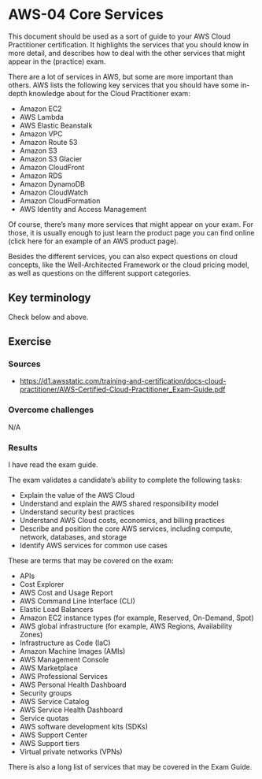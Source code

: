 # AWS-04 Core Services
This document should be used as a sort of guide to your AWS Cloud Practitioner certification. It highlights the services that you should know in more detail, and describes how to deal with the other services that might appear in the (practice) exam.  
  
There are a lot of services in AWS, but some are more important than others. AWS lists the following key services that you should have some in-depth knowledge about for the Cloud Practitioner exam:  
- Amazon EC2
- AWS Lambda
- AWS Elastic Beanstalk
- Amazon VPC
- Amazon Route 53
- Amazon S3
- Amazon S3 Glacier
- Amazon CloudFront
- Amazon RDS
- Amazon DynamoDB
- Amazon CloudWatch
- Amazon CloudFormation
- AWS Identity and Access Management
  
Of course, there’s many more services that might appear on your exam. For those, it is usually enough to just learn the product page you can find online (click here for an example of an AWS product page).  
  
Besides the different services, you can also expect questions on cloud concepts, like the Well-Architected Framework or the cloud pricing model, as well as questions on the different support categories.  
  
## Key terminology
Check below and above.

## Exercise
### Sources
- https://d1.awsstatic.com/training-and-certification/docs-cloud-practitioner/AWS-Certified-Cloud-Practitioner_Exam-Guide.pdf

### Overcome challenges
N/A

### Results 
I have read the exam guide.
  
The exam validates a candidate’s ability to complete the following tasks:
- Explain the value of the AWS Cloud
- Understand and explain the AWS shared responsibility model
- Understand security best practices
- Understand AWS Cloud costs, economics, and billing practices
- Describe and position the core AWS services, including compute, network, databases, and
storage
- Identify AWS services for common use cases
  
These are terms that may be covered on the exam:  
- APIs
- Cost Explorer
- AWS Cost and Usage Report
- AWS Command Line Interface (CLI)
- Elastic Load Balancers
- Amazon EC2 instance types (for example, Reserved, On-Demand, Spot)
- AWS global infrastructure (for example, AWS Regions, Availability Zones)
- Infrastructure as Code (IaC)
- Amazon Machine Images (AMIs)
- AWS Management Console
- AWS Marketplace
- AWS Professional Services
- AWS Personal Health Dashboard
- Security groups
- AWS Service Catalog
- AWS Service Health Dashboard
- Service quotas
- AWS software development kits (SDKs)
- AWS Support Center
- AWS Support tiers
- Virtual private networks (VPNs)
  
There is also a long list of services that may be covered in the Exam Guide.

